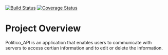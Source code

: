 [![Build Status](https://travis-ci.org/Kimaiyo077/Politico_API.svg?branch=develop)](https://travis-ci.org/Kimaiyo077/Politico_API) [![Coverage Status](https://coveralls.io/repos/github/Kimaiyo077/Politico_API/badge.svg?branch=develop)](https://coveralls.io/github/Kimaiyo077/Politico_API?branch=develop)

# Project Overview

Politico_API is an application that enables users to communicate with servers to access certian information and to edit or delete the information.
